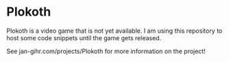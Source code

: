 # Plokoth

Plokoth is a video game that is not yet available.
I am using this repository to host some code snippets until the game gets released.

See jan-gihr.com/projects/Plokoth for more information on the project!
